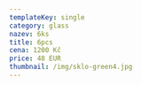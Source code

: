 ```yaml
---
templateKey: single
category: glass
nazev: 6ks
title: 6pcs
cena: 1200 Kč
price: 48 EUR
thumbnail: /img/sklo-green4.jpg
---
```


